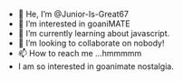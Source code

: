 - 👋 He, I’m @Junior-Is-Great67
- 👀 I’m interested in goaniMATE
- 🌱 I’m currently learning about javascript.
- 💞️ I’m looking to collaborate on nobody!
- 📫 How to reach me ...hmmmmm
- I am so interested in goanimate nostalgia.

<!---
Junior-Is-Great67/Junior-Is-Great67 is a ✨ special ✨ repository because its `README.md` (this file) appears on your GitHub profile.
You can click the Preview link to take a look at your changes.
--->
